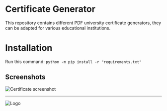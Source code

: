 # Certificate Generator
This repository contains different PDF university certificate generators, they can be adapted for various educational institutions.
# Installation
Run this command:
`python -m pip install -r "requirements.txt"`

## Screenshots

![Certificate screenshot](https://via.placeholder.com/1700x2200?text=Certificate+Screenshot+Here)

---
![Logo](https://via.placeholder.com/779x152?text=Logo)

